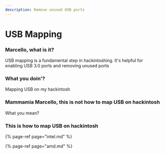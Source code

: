 ```yaml
---
description: Remove unused USB ports
---
```


# USB Mapping

### Marcello, what is it?

USB mapping is a fundamental step in hackintoshing. It's helpful for enabling USB 3.0 ports and removing unused ports

### What you doin'?

Mapping USB on my hackintosh

### Mammamia Marcello, this is not how to map USB on hackintosh

What you mean?

### This is how to map USB on hackintosh

{% page-ref page="intel.md" %}

{% page-ref page="amd.md" %}







